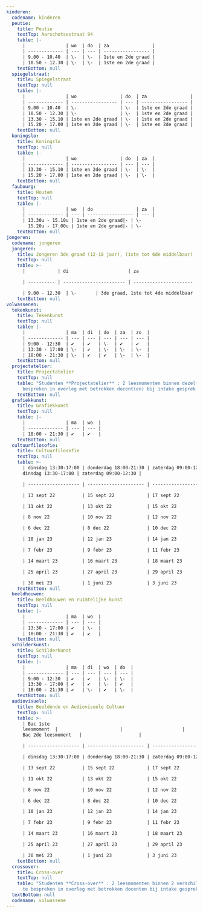 ```yaml
---
kinderen:
  codename: kinderen
  peutie:
    title: Peutie
    textTop: A﻿arschotsestraat 94
    table: |-
      |               | wo  | do  | za                |
      | ------------- | --- | --- | ----------------- |
      | 9.00 - 10.40  | \-  | \-  | 1ste en 2de graad |
      | 10.50 - 12.30 | \-  | \-  | 1ste en 2de graad |
    textBottom: null
  spiegelstraat:
    title: Spiegelstraat
    textTop: null
    table: |-
      |               | wo                | do  | za                |
      | ------------- | ----------------- | --- | ----------------- |
      | 9.00 - 10.40  | \-                | \-  | 1ste en 2de graad |
      | 10.50 - 12.30 | \-                | \-  | 1ste en 2de graad |
      | 13.30 - 15.10 | 1ste en 2de graad | \-  | 1ste en 2de graad |
      | 15.20 - 17.00 | 1ste en 2de graad | \-  | 1ste en 2de graad |
    textBottom: null
  koningslo:
    title: Koningslo
    textTop: null
    table: |-
      |               | wo                | do  | za  |
      | ------------- | ----------------- | --- | --- |
      | 13.30 - 15.10 | 1ste en 2de graad | \-  | \-  |
      | 15.20 - 17.00 | 1ste en 2de graad | \-  | \-  |
    textBottom: null
  faubourg:
    title: Houtem
    textTop: null
    table: |-
      |               | wo  | do                | za  |
      | ------------- | --- | ----------------- | --- |
      | 13.30u - 15.10u | 1ste en 2de graad|- | \-  
        15.20u - 17.00u | 1ste en 2de graad|- | \-  ﻿
    textBottom: null
jongeren:
  codename: jongeren
  jongeren:
    title: Jongeren 3de graad (12-18 jaar), (1ste tot 6de middelbaar)
    textTop: null
    table: >-
      |            | di                      | za                     |

      | ---------- | ----------------------- | ---------------------- |

      | 9.00 - 12.30  | \-       | 3de graad, 1ste tot 4de middelbaar | | 13.30 - 17.00 | \-       | 3de graad, 1ste tot 4de middelbaar | | 18.00 - 21.30 | 3de graad, 4de tot 6de middelbaar | \-        |
    textBottom: null
volwassenen:
  tekenkunst:
    title: Tekenkunst
    textTop: null
    table: |-
      |               | ma  | di  | do  | za  | zo  |
      | ------------- | --- | --- | --- | --- | --- |
      | 9:00 - 12:30  | ✔   | ✔   | \-  | ✔   | ✔   |
      | 13:30 - 17:00 | \-  | ✔   | \-  | \-  | \-  |
      | 18:00 - 21:30 | \-  | ✔   | ✔   | \-  | \-  |
    textBottom: null
  projectatelier:
    title: Projectatelier
    textTop: null
    table: "Studenten **Projectatelier** : 2 leesmomenten binnen dezelfde optie te
      bespreken in overleg met betrokken docent(en) bij intake gesprek."
    textBottom: null
  grafiekkunst:
    title: Grafiekkunst
    textTop: null
    table: |-
      |               | ma  | wo  |
      | ------------- | --- | --- |
      | 18:00 - 21:30 | ✔   | ✔   |
    textBottom: null
  cultuurfilosofie:
    title: Cultuurfilosofie
    textTop: null
    table: >-
      | dinsdag 13:30-17:00 | donderdag 18:00-21:30 | zaterdag 09:00-12:30 |
      dinsdag 13:30-17:00 | zaterdag 09:00-12:30 |

      | ------------------- | --------------------- | -------------------- | ------------------- | -------------------- |

      | 13 sept 22          | 15 sept 22            | 17 sept 22           | 20 sept 22          | 24 sept 22           |

      | 11 okt 22           | 13 okt 22             | 15 okt 22            | 18 okt 22           | 22 okt 22            |

      | 8 nov 22            | 10 nov 22             | 12 nov 22            | 15 nov 22           | 19 nov 22            |

      | 6 dec 22            | 8 dec 22              | 10 dec 22            | 13 dec 22           | 17 dec 22            |

      | 10 jan 23           | 12 jan 23             | 14 jan 23            | 17 jan 23           | 21 jan 23            |

      | 7 febr 23           | 9 febr 23             | 11 febr 23           | 14 febr 23          | 18 febr 23           |

      | 14 maart 23         | 16 maart 23           | 18 maart 23          | 21 maart 23         | 25 maart 23          |

      | 25 april 23         | 27 april 23           | 29 april 23          | 2 mei 23            | 6 mei 23             |

      | 30 mei 23           | 1 juni 23             | 3 juni 23            | 6 juni 23           | 10 juni 23           |
    textBottom: null
  beeldhouwen:
    title: Beeldhouwen en ruimtelijke kunst
    textTop: null
    table: |-
      |               | ma  | wo  |
      | ------------- | --- | --- |
      | 13:30 - 17:00 | ✔   | \-  |
      | 18:00 - 21:30 | ✔   | ✔   |
    textBottom: null
  schilderkunst:
    title: Schilderkunst
    textTop: null
    table: |-
      |               | ma  | di  | wo  | do  |
      | ------------- | --- | --- | --- | --- |
      | 9:00 - 12:30  | ✔   | ✔   | \-  | \-  |
      | 13:30 - 17:00 | ✔   | ✔   | \-  | ✔   |
      | 18:00 - 21:30 | ✔   | \-  | ✔   | \-  |
    textBottom: null
  audiovisuele:
    title: Beeldende en Audiovisuele Cultuur
    textTop: null
    table: >-
      | Bac 1ste
      leesmoment  |                       |                      |                     |                      |
      Bac 2de leesmoment   |                     |

      | ------------------- | --------------------- | -------------------- | ------------------- | -------------------- | ------------------- | ------------------- |

      | dinsdag 13:30-17:00 | donderdag 18:00-21:30 | zaterdag 09:00-12:30 | dinsdag 13:30-17:00 | zaterdag 09:00-12:30 | dinsdag 13:30-17:00 | zaterdag 9:00-12:30 |

      | 13 sept 22          | 15 sept 22            | 17 sept 22           | 20 sept 22          | 24 sept 22           | 27 sept 22          | 1 okt 22            |

      | 11 okt 22           | 13 okt 22             | 15 okt 22            | 18 okt 22           | 22 okt 22            | 25 okt 22           | 29 okt 22           |

      | 8 nov 22            | 10 nov 22             | 12 nov 22            | 15 nov 22           | 19 nov 22            | 22 nov 22           | 26 nov 22           |

      | 6 dec 22            | 8 dec 22              | 10 dec 22            | 13 dec 22           | 17 dec 22            | 20 dec 22           | 24 dec 22           |

      | 10 jan 23           | 12 jan 23             | 14 jan 23            | 17 jan 23           | 21 jan 23            | 24 jan 23           | 28 jan 23           |

      | 7 febr 23           | 9 febr 23             | 11 febr 23           | 14 febr 23          | 18 febr 23           | 28 febr 23          | 4 maart 23          |

      | 14 maart 23         | 16 maart 23           | 18 maart 23          | 21 maart 23         | 25 maart 23          | 28 maart 23         | 1 april 23          |

      | 25 april 23         | 27 april 23           | 29 april 23          | 2 mei 23            | 6 mei 23             | 9 mei 23            | 13 mei 23           |

      | 30 mei 23           | 1 juni 23             | 3 juni 23            | 6 juni 23           | 10 juni 23           | 13 juni 23          | 17 juni 23          |
    textBottom: null
  crossover:
    title: Cross-over
    textTop: null
    table: "Studenten **Cross-over** : 2 leesmomenten binnen 2 verschillende opties
      te bespreken in overleg met betrokken docenten bij intake gesprek."
  textBottom: null
  codename: volwassene
---
```

